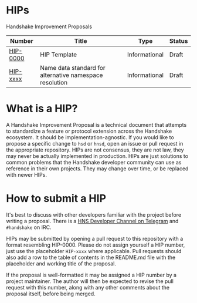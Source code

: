 # HIPs

Handshake Improvement Proposals

| Number                  | Title                                                               | Type          | Status   |
|-------------------------|---------------------------------------------------------------------|---------------|----------|
| [HIP-0000](HIP-0000.md) | HIP Template                                                        | Informational | Draft    |
| [HIP-xxxx](HIP-xxxx.md) | Name data standard for alternative namespace resolution                                                        | Informational | Draft    |

# What is a HIP?

A Handshake Improvement Proposal is a technical document that attempts to standardize a feature
or protocol extension across the Handshake ecosystem. It should be implementation-agnostic. If
you would like to propose a specific change to `hsd` or `hnsd`, open an issue or pull request
in the appropriate repository. HIPs are not consensus, they are not law, they may never be
actually implemented in production. HIPs are just solutions to common problems that the Handshake
developer community can use as reference in their own projects. They may change over time,
or be replaced with newer HIPs.

# How to submit a HIP

It's best to discuss with other developers familiar with the project before writing a proposal.
There is a [HNS Developer Channel on Telegram](https://t.me/hns_tech) and `#handshake` on IRC.

HIPs may be submitted by opening a pull request to this repository with a format resembling HIP-0000.
Please do not assign yourself a HIP number, just use the placeholder `HIP-xxxx` where applicable.
Pull requests should also add a row to the table of contents in the README.md file with the placeholder
and working title of the proposal.

If the proposal is well-formatted it may be assigned a HIP number by a project maintainer. The
author will then be expected to revise the pull request with this number, along with any other
comments about the proposal itself, before being merged.
